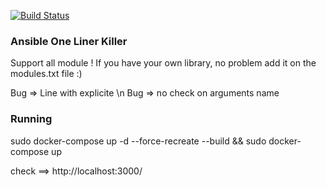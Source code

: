 [![Build Status](https://travis-ci.com/Courouge/ansible-beautify.svg?branch=master)](https://travis-ci.com/Courouge/ansible-beautify)

### Ansible One Liner Killer ###
Support all module !
If you have your own library, no problem add it on the modules.txt file :)

Bug => Line with explicite \n
Bug => no check on arguments name

### Running
sudo docker-compose up -d --force-recreate --build && sudo docker-compose up

check ==> http://localhost:3000/

